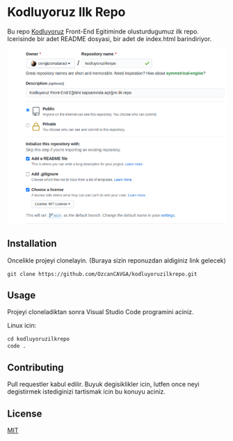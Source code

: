 # Kodluyoruz Ilk Repo

Bu repo [Kodluyoruz](https://www.kodluyoruz.org) Front-End Egitiminde olusturdugumuz ilk repo. Icerisinde bir adet README dosyasi, bir adet de index.html barindiriyor.

![github.ong](https://github.com/Kodluyoruz/taskforce/blob/main/git/odev1/figures/github.png)
## Installation

Oncelikle projeyi clonelayin. (Buraya sizin reponuzdan aldiginiz link gelecek)
``` 
git clone https://github.com/OzcanCAVGA/kodluyoruzilkrepo.git 
```

## Usage
Projeyi cloneladiktan sonra Visual Studio Code programini aciniz.



Linux icin:
```
cd kodluyoruzilkrepo
code .
```

## Contributing

Pull requestler kabul edilir. Buyuk degisiklikler icin, lutfen once neyi degistirmek istediginizi tartismak icin bu konuyu aciniz.

## License
[MIT](https://choosealicense.com/licenses/mit/)